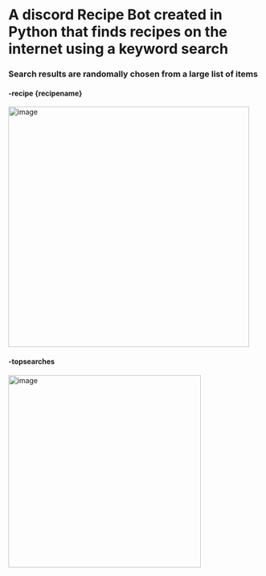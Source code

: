 <h1>A discord Recipe Bot created in Python that finds recipes on the internet using a keyword search</h1>

<h3>Search results are randomally chosen from a large list of items</h3>

<h4>-recipe {recipename} </h4>
<img width="479" alt="image" src="https://user-images.githubusercontent.com/72326930/148665246-b56e132e-cbdb-4e11-a4ed-bd11a886f11d.png">

<h4>-topsearches</h4>
<img width="383" alt="image" src="https://user-images.githubusercontent.com/72326930/148665293-fccda3db-bfaa-423e-8280-3804953d07f0.png">
